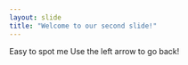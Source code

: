 ```yaml
---
layout: slide
title: "Welcome to our second slide!"
---
```

Easy to spot me
Use the left arrow to go back!
